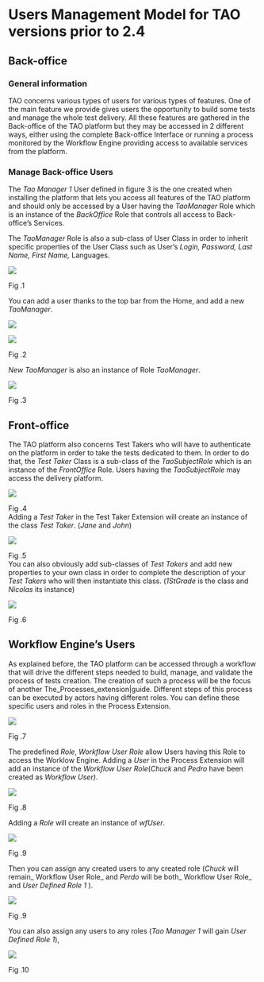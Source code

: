 <!--
parent: 'Users Management Model'
created_at: '2011-03-17 15:21:34'
updated_at: '2013-03-13 13:00:17'
authors:
    - 'Jérôme Bogaerts'
tags:
    - 'Users Management Model'
-->

Users Management Model for TAO versions prior to 2.4
====================================================



Back-office
-----------

### General information

TAO concerns various types of users for various types of features. One of the main feature we provide gives users the opportunity to build some tests and manage the whole test delivery. All these features are gathered in the Back-office of the TAO platform but they may be accessed in 2 different ways, either using the complete Back-office Interface or running a process monitored by the Workflow Engine providing access to available services from the platform.

### Manage Back-office Users

The *Tao Manager 1* User defined in figure 3 is the one created when installing the platform that lets you access all features of the TAO platform and should only be accessed by a User having the *TaoManager* Role which is an instance of the *BackOffice* Role that controls all access to Back-office’s Services.<br/>

The *TaoManager* Role is also a sub-class of User Class in order to inherit specific properties of the User Class such as User’s *Login, Password, Last Name, First Name,* Languages.

![](http://forge.taotesting.com/attachments/277/role-whtoutInst.png)<br/>

Fig .1

You can add a user thanks to the top bar from the Home, and add a new *TaoManager*.

![](http://forge.taotesting.com/attachments/281/CompleteInterface.png)<br/>

![](http://forge.taotesting.com/attachments/282/AddUser2.png)<br/>

Fig .2

*New TaoManager* is also an instance of Role *TaoManager*.

![](http://forge.taotesting.com/attachments/284/role-addingNewManager.png)<br/>

Fig .3

Front-office
------------

The TAO platform also concerns Test Takers who will have to authenticate on the platform in order to take the tests dedicated to them. In order to do that, the *Test Taker* Class is a sub-class of the *TaoSubjectRole* which is an instance of the *FrontOffice* Role. Users having the *TaoSubjectRole* may access the delivery platform.

![](http://forge.taotesting.com/attachments/285/addTestTaker.png)<br/>

Fig .4\
Adding a *Test Taker* in the Test Taker Extension will create an instance of the class *Test Taker*. (*Jane* and *John*)

![](http://forge.taotesting.com/attachments/286/role-addingNewTestTaker.png)<br/>

Fig .5\
You can also obviously add sub-classes of *Test Takers* and add new properties to your own class in order to complete the description of your *Test Takers* who will then instantiate this class. (*1StGrade* is the class and *Nicolas* its instance)

![](http://forge.taotesting.com/attachments/287/role-addingNewTestTakerClass.png)<br/>

Fig .6

Workflow Engine’s Users
-----------------------

As explained before, the TAO platform can be accessed through a workflow that will drive the different steps needed to build, manage, and validate the process of tests creation. The creation of such a process will be the focus of another The_Processes_extension|guide. Different steps of this process can be executed by actors having different roles. You can define these specific users and roles in the Process Extension.

![](http://forge.taotesting.com/attachments/288/addRole.png)<br/>

Fig .7

The predefined *Role*, *Workflow* *User Role* allow Users having this Role to access the Worklow Engine. Adding a *User* in the Process Extension will add an instance of the *Workflow User Role*(*Chuck* and *Pedro* have been created as *Workflow User)*.

![](http://forge.taotesting.com/attachments/289/role-addingNewWfUser.png)<br/>

Fig .8

Adding a *Role* will create an instance of *wfUser*.

![](http://forge.taotesting.com/attachments/290/role-addingNewRole.png)<br/>

Fig .9

Then you can assign any created users to any created role (*Chuck* will remain_ Workflow User Role_ and *Perdo* will be both_ Workflow User Role_ and *User Defined Role 1* ).

![](http://forge.taotesting.com/attachments/291/role-assigningUserRole.png)<br/>

Fig .9

You can also assign any users to any roles (*Tao Manager 1* will gain *User Defined Role 1*),

![](http://forge.taotesting.com/attachments/292/role-assigningManagerToRole.png)<br/>

Fig .10


